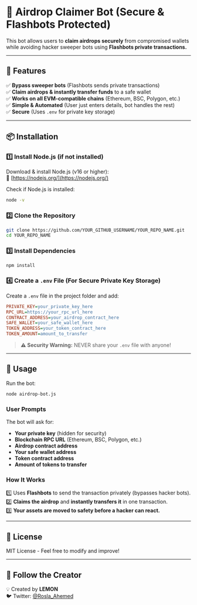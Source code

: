 # 🚀 Airdrop Claimer Bot (Secure & Flashbots Protected)

This bot allows users to **claim airdrops securely** from compromised wallets while avoiding hacker sweeper bots using **Flashbots private transactions.**

---

## 📌 Features
✅ **Bypass sweeper bots** (Flashbots sends private transactions)  
✅ **Claim airdrops & instantly transfer funds** to a safe wallet  
✅ **Works on all EVM-compatible chains** (Ethereum, BSC, Polygon, etc.)  
✅ **Simple & Automated** (User just enters details, bot handles the rest)  
✅ **Secure** (Uses `.env` for private key storage)

---

## 📦 Installation

### **1️⃣ Install Node.js** (if not installed)
Download & install Node.js (v16 or higher):  
🔗 [https://nodejs.org/](https://nodejs.org/)

Check if Node.js is installed:
```sh
node -v
```

### **2️⃣ Clone the Repository**
```sh
git clone https://github.com/YOUR_GITHUB_USERNAME/YOUR_REPO_NAME.git
cd YOUR_REPO_NAME
```

### **3️⃣ Install Dependencies**
```sh
npm install
```

### **4️⃣ Create a `.env` File** (For Secure Private Key Storage)
Create a `.env` file in the project folder and add:
```ini
PRIVATE_KEY=your_private_key_here
RPC_URL=https://your_rpc_url_here
CONTRACT_ADDRESS=your_airdrop_contract_here
SAFE_WALLET=your_safe_wallet_here
TOKEN_ADDRESS=your_token_contract_here
TOKEN_AMOUNT=amount_to_transfer
```
> **⚠️ Security Warning:** NEVER share your `.env` file with anyone!

---

## 🚀 Usage
Run the bot:
```sh
node airdrop-bot.js
```

### **User Prompts**
The bot will ask for:
- **Your private key** (hidden for security)
- **Blockchain RPC URL** (Ethereum, BSC, Polygon, etc.)
- **Airdrop contract address**
- **Your safe wallet address**
- **Token contract address**
- **Amount of tokens to transfer**

### **How It Works**
1️⃣ Uses **Flashbots** to send the transaction privately (bypasses hacker bots).  
2️⃣ **Claims the airdrop** and **instantly transfers it** in one transaction.  
3️⃣ **Your assets are moved to safety before a hacker can react.**  

---

## 📜 License
MIT License - Feel free to modify and improve!

---

## 📢 Follow the Creator
💡 Created by **LEMON**  
🐦 Twitter: [@Rosla_Ahemed](https://twitter.com/Rosla_Ahemed)

